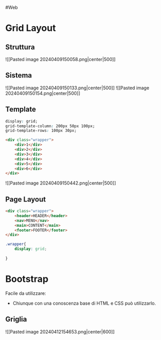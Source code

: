 #Web 
# Grid Layout
## Struttura
![[Pasted image 20240409150058.png|center|500]]
## Sistema
![[Pasted image 20240409150133.png|center|500]]
![[Pasted image 20240409150154.png|center|500]]
## Template
```CSS
display: grid;
grid-template-column: 200px 50px 100px;
grid-template-rows: 100px 30px;
```
```HTML
<div class="wrapper">
	<div>1</div>
	<div>2</div>
	<div>3</div>
	<div>4</div>
	<div>5</div>
	<div>6</div>
</div>
```
![[Pasted image 20240409150442.png|center|500]]
## Page Layout
```HTML
<div class="wrapper">
	<header>HEADER</header>
	<nav>MENU</nav>
	<main>CONTENT</main>
	<footer>FOOTER</footer>
</div>
```
```CSS
.wrapper{
	display: grid;
	
}
```

# Bootstrap
Facile da utilizzare: 
- Chiunque con una conoscenza base di HTML e CSS può utilizzarlo.
## Griglia
![[Pasted image 20240412154653.png|center|600]]